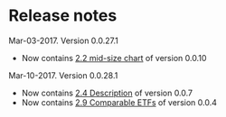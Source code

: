 # Release notes

Mar-03-2017. Version 0.0.27.1
* Now contains [2.2 mid-size chart](https://github.com/appsngen/ETF-widgets-release-notes/blob/master/2.2%20mid-size%20chart.md) of version 0.0.10

Mar-10-2017. Version 0.0.28.1
* Now contains [2.4 Description](https://github.com/appsngen/ETF-widgets-release-notes/blob/master/2.4%20Description.md) of version 0.0.7
* Now contains [2.9 Comparable ETFs](https://github.com/appsngen/ETF-widgets-release-notes/blob/master/2.9%20Comparable%20ETFs.md) of version 0.0.4
